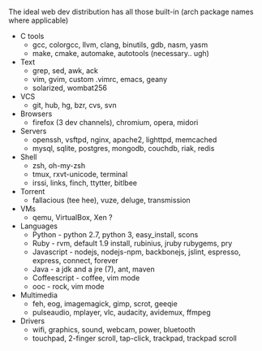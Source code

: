 The ideal web dev distribution has all those built-in
(arch package names where applicable)

 * C tools
   * gcc, colorgcc, llvm, clang, binutils, gdb, nasm, yasm
   * make, cmake, automake, autotools (necessary.. ugh)
 * Text
   * grep, sed, awk, ack
   * vim, gvim, custom .vimrc, emacs, geany
   * solarized, wombat256
 * VCS
   * git, hub, hg, bzr, cvs, svn
 * Browsers
   * firefox (3 dev channels), chromium, opera, midori
 * Servers
   * openssh, vsftpd, nginx, apache2, lighttpd, memcached
   * mysql, sqlite, postgres, mongodb, couchdb, riak, redis
 * Shell
   * zsh, oh-my-zsh
   * tmux, rxvt-unicode, terminal
   * irssi, links, finch, ttytter, bitlbee
 * Torrent
   * fallacious (tee hee), vuze, deluge, transmission
 * VMs
   * qemu, VirtualBox, Xen ?
 * Languages
   * Python - python 2.7, python 3, easy_install, scons
   * Ruby - rvm, default 1.9 install, rubinius, jruby rubygems, pry
   * Javascript - nodejs, nodejs-npm, backbonejs, jslint, espresso, express, connect, forever
   * Java - a jdk and a jre (7), ant, maven
   * Coffeescript - coffee, vim mode
   * ooc - rock, vim mode
 * Multimedia
   * feh, eog, imagemagick, gimp, scrot, geeqie
   * pulseaudio, mplayer, vlc, audacity, avidemux, ffmpeg
 * Drivers
   * wifi, graphics, sound, webcam, power, bluetooth
   * touchpad, 2-finger scroll, tap-click, trackpad, trackpad scroll


